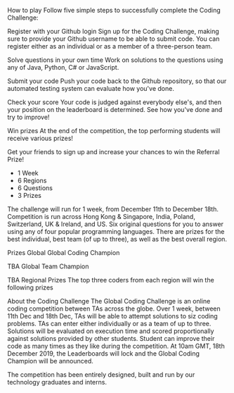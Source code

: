 How to play
Follow five simple steps to successfully complete the Coding Challenge:

Register with your Github login
Sign up for the Coding Challenge, making sure to provide your Github username to be able to submit code. You can register either as an individual or as a member of a three-person team.

Solve questions in your own time
Work on solutions to the questions using any of Java, Python, C# or JavaScript.

Submit your code
Push your code back to the Github repository, so that our automated testing system can evaluate how you've done.

Check your score
Your code is judged against everybody else's, and then your position on the leaderboard is determined. See how you've done and try to improve!

Win prizes
At the end of the competition, the top performing students will receive various prizes!

Get your friends to sign up and increase your chances to win the Referral Prize!

- 1 Week
- 6 Regions
- 6 Questions
- 3 Prizes

The challenge will run for 1 week, from December 11th to December 18th.
Competition is run across Hong Kong & Singapore, India, Poland, Switzerland, UK & Ireland, and US.
Six original questions for you to answer using any of four popular programming languages.
There are prizes for the best individual, best team (of up to three), as well as the best overall region.

Prizes
Global
Global Coding Champion

TBA
Global Team Champion

TBA
Regional Prizes
The top three coders from each region will win the following prizes

About the Coding Challenge
The Global Coding Challenge is an online coding competition between TAs across the globe. Over 1 week, between 11th Dec and 18th Dec, TAs will be able to attempt solutions to siz coding problems. TAs can enter either individually or as a team of up to three. Solutions will be evaluated on execution time and scored proportionally against solutions provided by other students. Student can improve their code as many times as they like during the competition. At 10am GMT, 18th December 2019, the Leaderboards will lock and the Global Coding Champion will be announced.

The competition has been entirely designed, built and run by our technology graduates and interns.